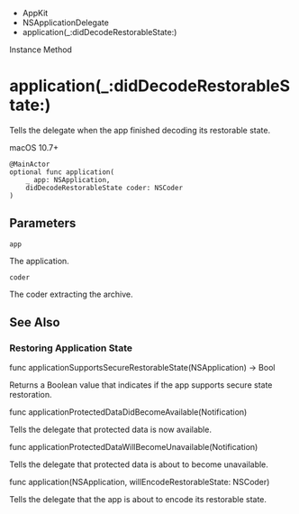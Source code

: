

- AppKit
- NSApplicationDelegate
-  application(\_:didDecodeRestorableState:) 

Instance Method

# application(\_:didDecodeRestorableState:)

Tells the delegate when the app finished decoding its restorable state.

macOS 10.7+

``` source
@MainActor
optional func application(
    _ app: NSApplication,
    didDecodeRestorableState coder: NSCoder
)
```

## Parameters 

`app`  

The application.

`coder`  

The coder extracting the archive.

## See Also

### Restoring Application State

func applicationSupportsSecureRestorableState(NSApplication) -> Bool

Returns a Boolean value that indicates if the app supports secure state restoration.

func applicationProtectedDataDidBecomeAvailable(Notification)

Tells the delegate that protected data is now available.

func applicationProtectedDataWillBecomeUnavailable(Notification)

Tells the delegate that protected data is about to become unavailable.

func application(NSApplication, willEncodeRestorableState: NSCoder)

Tells the delegate that the app is about to encode its restorable state.

